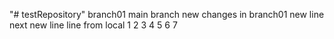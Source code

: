 "# testRepository" 
branch01
main branch
new changes in branch01
new line
next new line
line from local
1
2
3
4
5
6
7
